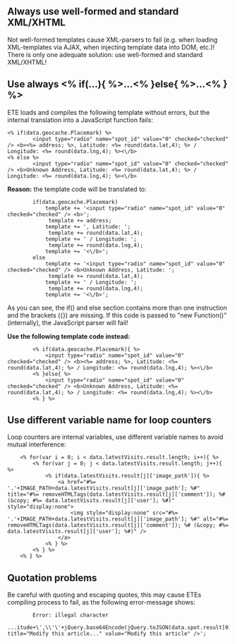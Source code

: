 ## Always use well-formed and standard XML/XHTML ##

Not well-formed templates cause XML-parsers to fail (e.g. when loading XML-templates via AJAX, when injecting template data into DOM, etc.)!
There is only one adequate solution: use well-formed and standard XML/XHTML!

## Use always <% if(...){ %>...<% }else{ %>...<% } %> ##

ETE loads and compiles the following template without errors, but the internal translation into a JavaScript function fails:
```
<% if(data.geocache.Placemark) %>
        <input type="radio" name="spot_id" value="0" checked="checked" /> <b><%= address; %>, Latitude: <%= round(data.lat,4); %> / Longitude: <%= round(data.lng,4); %><\/b>
<% else %>
        <input type="radio" name="spot_id" value="0" checked="checked" /> <b>Unknown Address, Latitude: <%= round(data.lat,4); %> / Longitude: <%= round(data.lng,4); %><\/b>
```

**Reason:** the template code will be translated to:
```
        if(data.geocache.Placemark)
            template += '<input type="radio" name="spot_id" value="0" checked="checked" /> <b>';
             template += address;
            template += ', Latitude: ';
             template += round(data.lat,4);
            template += ' / Longitude: ';
             template += round(data.lng,4);
            template += '<\/b>';
        else
            template += '<input type="radio" name="spot_id" value="0" checked="checked" /> <b>Unknown Address, Latitude: ';
             template += round(data.lat,4);
            template += ' / Longitude: ';
             template += round(data.lng,4);
            template += '<\/b>';
```
As you can see, the if() and else section contains more than one instruction and the brackets ({}) are missing. If this code is passed to "new Function()" (internally), the JavaScript parser will fail!

**Use the following template code instead:**
```
        <% if(data.geocache.Placemark){ %>
            <input type="radio" name="spot_id" value="0" checked="checked" /> <b><%= address; %>, Latitude: <%= round(data.lat,4); %> / Longitude: <%= round(data.lng,4); %><\/b>
        <% }else{ %>
            <input type="radio" name="spot_id" value="0" checked="checked" /> <b>Unknown Address, Latitude: <%= round(data.lat,4); %> / Longitude: <%= round(data.lng,4); %><\/b>
        <% } %>
```

## Use different variable name for loop counters ##

Loop counters are internal variables, use different variable names to avoid mutual interference:
```
    <% for(var i = 0; i < data.latestVisits.result.length; i++){ %>
        <% for(var j = 0; j < data.latestVisits.result.length; j++){ %>
            <% if(data.latestVisits.result[j]['image_path']){ %>
                <a href="#%= '.'+IMAGE_PATH+data.latestVisits.result[j]['image_path']; %#" title="#%= removeHTMLTags(data.latestVisits.result[j]['comment']); %# (&copy; #%= data.latestVisits.result[j]['user']; %#)" style="display:none">
                    <img style="display:none" src="#%= '.'+IMAGE_PATH+data.latestVisits.result[j]['image_path']; %#" alt="#%= removeHTMLTags(data.latestVisits.result[j]['comment']); %# (&copy; #%= data.latestVisits.result[j]['user']; %#)" />
                </a>
            <% } %>
        <% } %>
    <% } %>
```

## Quotation problems ##

Be careful with quoting and escaping quotes, this may cause ETEs compiling process to fail, as the following error-message shows:
```
        Error: illegal character
        ...itude+\',\\'\'+jQuery.base64Encode(jQuery.toJSON(data.spot.result[0].geocache))+\'\\');" title="Modify this article..." value="Modify this article" />';
```